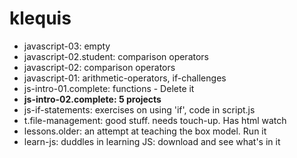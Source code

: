 # klequis
- javascript-03: empty
- javascript-02.student: comparison operators
- javascript-02: comparison operators
- javascript-01: arithmetic-operators, if-challenges
- js-intro-01.complete: functions - Delete it
- **js-intro-02.complete: 5 projects**
- js-if-statements: exercises on using 'if', code in script.js
- t.file-management: good stuff. needs touch-up. Has html watch
- lessons.older: an attempt at teaching the box model. Run it
- learn-js: duddles in learning JS: download and see what's in it
